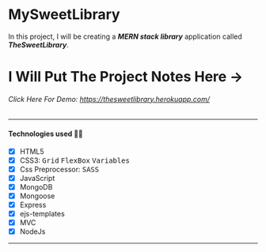 # MySweetLibrary
In this project, I will be creating a **_MERN stack library_** application called **_TheSweetLibrary_**.
# I Will Put The Project Notes Here ->
###### Click Here For Demo: https://thesweetlibrary.herokuapp.com/
---
#### Technologies used 👨‍💻
- [x] HTML5
- [x] CSS3: <kbd>Grid</kbd> <kbd>FlexBox</kbd>  <kbd>Variables</kbd>
- [x] Css Preprocessor: <kbd>SASS</kbd>
- [x] JavaScript
- [x] MongoDB
- [x] Mongoose
- [x] Express
- [x] ejs-templates
- [x] MVC
- [x] NodeJs
---
